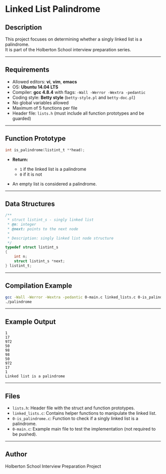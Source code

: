 # Linked List Palindrome

## Description

This project focuses on determining whether a singly linked list is a palindrome.  
It is part of the Holberton School interview preparation series.

---

## Requirements

- Allowed editors: **vi**, **vim**, **emacs**
- OS: **Ubuntu 14.04 LTS**
- Compiler: **gcc 4.8.4** with flags: `-Wall -Werror -Wextra -pedantic`
- Coding style: **Betty style** (`betty-style.pl` and `betty-doc.pl`)
- No global variables allowed
- Maximum of 5 functions per file
- Header file: `lists.h` (must include all function prototypes and be guarded)

---

## Function Prototype

```c
int is_palindrome(listint_t **head);
````

* **Return:**

  * `1` if the linked list is a palindrome
  * `0` if it is not
* An empty list is considered a palindrome.

---

## Data Structures

```c
/**
 * struct listint_s - singly linked list
 * @n: integer
 * @next: points to the next node
 *
 * Description: singly linked list node structure
 */
typedef struct listint_s
{
    int n;
    struct listint_s *next;
} listint_t;
```

---

## Compilation Example

```bash
gcc -Wall -Werror -Wextra -pedantic 0-main.c linked_lists.c 0-is_palindrome.c -o palindrome
./palindrome
```

---

## Example Output

```
1
17
972
50
98
98
50
972
17
1
Linked list is a palindrome
```

---

## Files

* `lists.h`: Header file with the struct and function prototypes.
* `linked_lists.c`: Contains helper functions to manipulate the linked list.
* `0-is_palindrome.c`: Function to check if a singly linked list is a palindrome.
* `0-main.c`: Example main file to test the implementation (not required to be pushed).

---

## Author

Holberton School Interview Preparation Project
